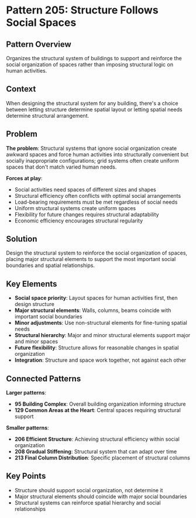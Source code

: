 # Pattern 205: Structure Follows Social Spaces

## Pattern Overview
Organizes the structural system of buildings to support and reinforce the social organization of spaces rather than imposing structural logic on human activities.

## Context
When designing the structural system for any building, there's a choice between letting structure determine spatial layout or letting spatial needs determine structural arrangement.

## Problem
**The problem**: Structural systems that ignore social organization create awkward spaces and force human activities into structurally convenient but socially inappropriate configurations; grid systems often create uniform spaces that don't match varied human needs.

**Forces at play**:
- Social activities need spaces of different sizes and shapes
- Structural efficiency often conflicts with optimal social arrangements
- Load-bearing requirements must be met regardless of social needs
- Uniform structural systems create uniform spaces
- Flexibility for future changes requires structural adaptability
- Economic efficiency encourages structural regularity

## Solution
Design the structural system to reinforce the social organization of spaces, placing major structural elements to support the most important social boundaries and spatial relationships.

## Key Elements
- **Social space priority**: Layout spaces for human activities first, then design structure
- **Major structural elements**: Walls, columns, beams coincide with important social boundaries
- **Minor adjustments**: Use non-structural elements for fine-tuning spatial needs
- **Structural hierarchy**: Major and minor structural elements support major and minor spaces
- **Future flexibility**: Structure allows for reasonable changes in spatial organization
- **Integration**: Structure and space work together, not against each other

## Connected Patterns
**Larger patterns**:
- **95 Building Complex**: Overall building organization informing structure
- **129 Common Areas at the Heart**: Central spaces requiring structural support

**Smaller patterns**:
- **206 Efficient Structure**: Achieving structural efficiency within social organization
- **208 Gradual Stiffening**: Structural system that can adapt over time
- **213 Final Column Distribution**: Specific placement of structural columns

## Key Points
- Structure should support social organization, not determine it
- Major structural elements should coincide with major social boundaries
- Structural systems can reinforce spatial hierarchy and social relationships